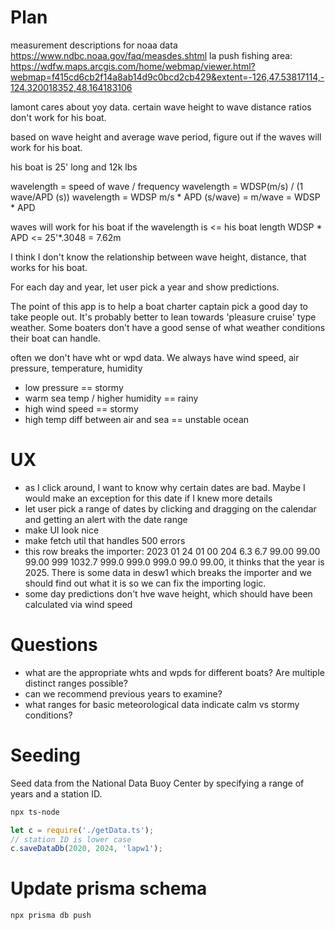# Plan

measurement descriptions for noaa data https://www.ndbc.noaa.gov/faq/measdes.shtml
la push fishing area: https://wdfw.maps.arcgis.com/home/webmap/viewer.html?webmap=f415cd6cb2f14a8ab14d9c0bcd2cb429&extent=-126,47.53817114,-124.320018352,48.164183106

lamont cares about yoy data. certain wave height to wave distance ratios don't work for his boat.

based on wave height and average wave period, figure out if the waves will work for his boat.

his boat is 25' long and 12k lbs

wavelength = speed of wave / frequency
wavelength = WDSP(m/s) / (1 wave/APD (s)) 
wavelength = WDSP m/s * APD (s/wave) = m/wave  = WDSP * APD

waves will work for his boat if the wavelength is <= his boat length
WDSP * APD <= 25'*.3048 = 7.62m

I think I don't know the relationship between wave height, distance, that works for his boat.

For each day and year, let user pick a year and show predictions.

The point of this app is to help a boat charter captain pick a good day to take people out. It's probably better to lean towards 'pleasure cruise' type weather.
Some boaters don't have a good sense of what weather conditions their boat can handle.

often we don't have wht or wpd data. We always have wind speed, air pressure, temperature, humidity
- low pressure == stormy
- warm sea temp / higher humidity == rainy
- high wind speed == stormy
- high temp diff between air and sea == unstable ocean

# UX

- as I click around, I want to know why certain dates are bad. Maybe I would make an exception for this date if I knew more details
- let user pick a range of dates by clicking and dragging on the calendar and getting an alert with the date range
- make UI look nice
- make fetch util that handles 500 errors
- this row breaks the importer: 2023 01 24 01 00 204  6.3  6.7 99.00 99.00 99.00 999 1032.7 999.0 999.0 999.0 99.0 99.00, it thinks that the year is 2025. There is some data in desw1 which breaks the importer and we should find out what it is so we can fix the importing logic.
- some day predictions don't hve wave height, which should have been calculated via wind speed

# Questions

- what are the appropriate whts and wpds for different boats? Are multiple distinct ranges possible?
- can we recommend previous years to examine?
- what ranges for basic meteorological data indicate calm vs stormy conditions?

# Seeding

Seed data from the National Data Buoy Center by specifying a range of years and a station ID.

```sh
npx ts-node
```

```js
let c = require('./getData.ts');
// station ID is lower case
c.saveDataDb(2020, 2024, 'lapw1');
```

# Update prisma schema

```sh
npx prisma db push
```
